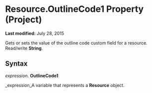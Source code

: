 
# Resource.OutlineCode1 Property (Project)

 **Last modified:** July 28, 2015

 Gets or sets the value of the outline code custom field for a resource. Read/write **String**.

## Syntax

 _expression_. **OutlineCode1**

 _expression_A variable that represents a  **Resource** object.

